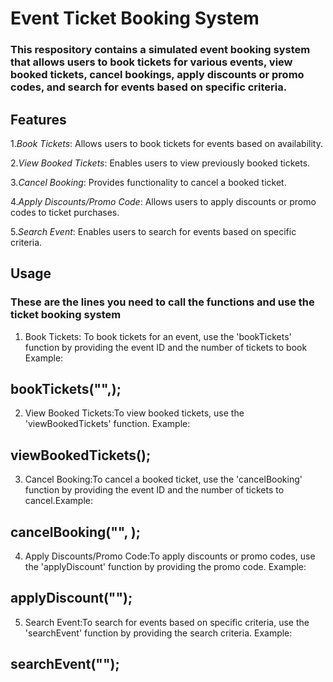 # Event Ticket Booking System

### This respository contains a simulated event booking system that allows users to book tickets for various events, view booked tickets, cancel bookings, apply discounts or promo codes, and search for events based on specific criteria.

## Features

1.*Book Tickets*: Allows users to book tickets for events based on availability.

2.*View Booked Tickets*: Enables users to view previously booked tickets.

3.*Cancel Booking*: Provides functionality to cancel a booked ticket.

4.*Apply Discounts/Promo Code*: Allows users to apply discounts or promo codes to ticket purchases.

5.*Search Event*: Enables users to search for events based on specific criteria.

## Usage
### These are the lines you need to call the functions and use the ticket booking system

1. Book Tickets: To book tickets for an event, use the 'bookTickets' function by providing the event ID and the number of tickets to book
Example:
## bookTickets("",);

2. View Booked Tickets:To view booked tickets, use the 'viewBookedTickets' function.
Example:
## viewBookedTickets();

3. Cancel Booking:To cancel a booked ticket, use the 'cancelBooking' function by providing the event ID and the number of tickets to cancel.Example:
## cancelBooking("", );

4. Apply Discounts/Promo Code:To apply discounts or promo codes, use the 'applyDiscount' function by providing the promo code.
Example:
## applyDiscount("");

5. Search Event:To search for events based on specific criteria, use the 'searchEvent' function by providing the search criteria.
Example:
## searchEvent("");



